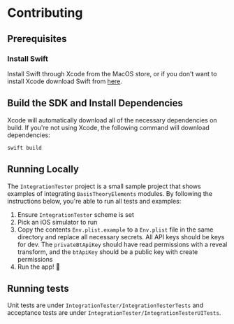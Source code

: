 # Contributing

## Prerequisites

### Install Swift

Install Swift through Xcode from the MacOS store, or if you don't want to install Xcode download Swift from [here](https://www.swift.org/download/).

## Build the SDK and Install Dependencies

Xcode will automatically download all of the necessary dependencies on build. If you're not using Xcode, the following command will download dependencies:

```shell
swift build
```

## Running Locally

The `IntegrationTester` project is a small sample project that shows examples of integrating `BasisTheoryElements` modules. By following the instructions below, you're able to run all tests and examples:

1. Ensure `IntegrationTester` scheme is set
2. Pick an iOS simulator to run
3. Copy the contents `Env.plist.example` to a `Env.plist` file in the same directory and replace all necessary secrets. All API keys should be keys for dev. The `privateBtApiKey` should have read permissions with a reveal transform, and the `btApiKey` should be a public key with create permissions
4. Run the app! 🎉

## Running tests

Unit tests are under `IntegrationTester/IntegrationTesterTests` and acceptance tests are under `IntegrationTester/IntegrationTesterUITests`. 
